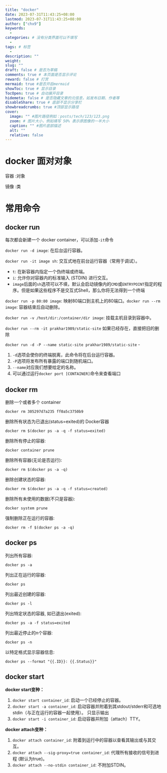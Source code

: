 ```yaml
---
title: "docker"
date: 2023-07-31T11:43:25+08:00
lastmod: 2023-07-31T11:43:25+08:00
author: ["chx9"]
keywords:
  -
categories: # 没有分类界面可以不填写
  -
tags: # 标签
  -
description: ""
weight:
slug: ""
draft: false # 是否为草稿
comments: true # 本页面是否显示评论
reward: false # 打赏
mermaid: true #是否开启mermaid
showToc: true # 显示目录
TocOpen: true # 自动展开目录
hidemeta: false # 是否隐藏文章的元信息，如发布日期、作者等
disableShare: true # 底部不显示分享栏
showbreadcrumbs: true #顶部显示路径
cover:
  image: "" #图片路径例如：posts/tech/123/123.png
  zoom: # 图片大小，例如填写 50% 表示原图像的一半大小
  caption: "" #图片底部描述
  alt: ""
  relative: false
---
```


# docker 面对对象

容器 :对象

镜像 :类

# 常用命令

## docker run

每次都会新建一个 docker container，可以添加`-it`命令

`docker run -d image`: 在后台运行容器。

`docker run -it image sh`: 交互式地在前台运行容器（常用于调试）。

- `t`: 在新容器内指定一个伪终端或终端。
- `i`: 允许你对容器内的标准输入 (STDIN) 进行交互。
- `image`后面的`sh`选项可以不填，默认会启动镜像内的`CMD`或`ENTRYPOINT`指定的程序。但是如果这些程序不是交互式Shell，那么你将无法得到一个终端

`docker run -p 80:80 image`: 映射80端口到主机上的80端口。`docker run --rm image`: 容器结束后自动删除。

`docker run -v /host/dir:/container/dir image`: 挂载主机目录到容器中。

`docker run --rm -it prakhar1989/static-site` 如果已经存在，直接把旧的删除



`docker run -d -P --name static-site prakhar1989/static-site`  -

1. `-d`选项会使你的终端脱离，此命令将在后台运行容器。
2. `-P`选项将发布所有暴露的端口到随机端口。
3. `--name`对应我们想要给定的名称。
4. 可以通过运行`docker port [CONTAINER]`命令来查看端口

## docker rm

删除一个或者多个 container

`docker rm 305297d7a235 ff0a5c3750b9`

删除所有状态为已退出(status=exited)的 Docker容器

`docker rm $(docker ps -a -q -f status=exited)`

删除所有停止的容器: 

`docker container prune`

删除所有容器(无论是否运行):

 `docker rm $(docker ps -a -q)`

删除创建状态的容器: 

`docker rm $(docker ps -a -q -f status=created)`

删除所有未使用的数据(不只是容器):

 `docker system prune`

强制删除正在运行的容器: 

`docker rm -f $(docker ps -a -q)`

## docker ps
列出所有容器: 

`docker ps -a`

列出正在运行的容器: 

`docker ps`

列出最近创建的容器: 

`docker ps -l`

列出特定状态的容器, 如已退出(exited):

 `docker ps -a -f status=exited`

列出最近停止的n个容器:

 `docker ps -n`

以特定格式显示容器信息: 

`docker ps --format "{{.ID}}: {{.Status}}"`



## docker start 



**docker start变种：**

1. `docker start container_id`: 启动一个已经停止的容器。
2. `docker start -a container_id`: 启动容器并附着到其stdout/stderr和可选地stdin（与正在运行的容器一起使用）。 只显示输出
3. `docker start -i container_id`: 启动容器并附加（attach）TTY。 

**docker attach变种：**

1. `docker attach container_id`: 附着到运行中的容器以查看其输出或与其交互。
2. `docker attach --sig-proxy=true container_id`: 代理所有接收的信号到进程 (默认为true)。
3. `docker attach --no-stdin container_id`: 不附加STDIN。

